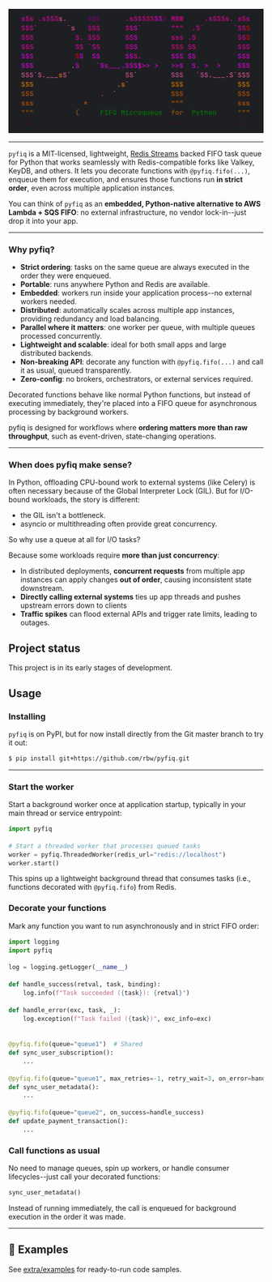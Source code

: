<p align="center">
  <img src="extra/logo.png" alt="pyfiq Logo" width="592">
</p>

---
`pyfiq` is a MIT-licensed, lightweight, [Redis Streams](https://redis.io/docs/latest/develop/data-types/streams/) backed FIFO task queue for Python that works seamlessly with Redis-compatible forks like Valkey, KeyDB, and others.
It lets you decorate functions with `@pyfiq.fifo(...)`, enqueue them for execution, and ensures those functions run **in strict order**, even across multiple application instances. 

You can think of `pyfiq` as an **embedded, Python-native alternative to AWS Lambda + SQS FIFO**: no external infrastructure, no vendor lock-in--just drop it into your app.


---

### Why pyfiq?  

- **Strict ordering**: tasks on the same queue are always executed in the order they were enqueued.  
- **Portable**: runs anywhere Python and Redis are available.  
- **Embedded**: workers run inside your application process--no external workers needed.  
- **Distributed**: automatically scales across multiple app instances, providing redundancy and load balancing.  
- **Parallel where it matters**: one worker per queue, with multiple queues processed concurrently. 
- **Lightweight and scalable**: ideal for both small apps and large distributed backends.  
- **Non-breaking API**: decorate any function with `@pyfiq.fifo(...)` and call it as usual, queued transparently.  
- **Zero-config**: no brokers, orchestrators, or external services required.  

Decorated functions behave like normal Python functions, but instead of executing immediately, they're placed into a FIFO queue for asynchronous processing by background workers.  

pyfiq is designed for workflows where **ordering matters more than raw throughput**, such as event-driven, state-changing operations.

---

### When does pyfiq make sense?  

In Python, offloading CPU-bound work to external systems (like Celery) is often necessary because of the Global Interpreter Lock (GIL). But for I/O-bound workloads, the story is different:  
- the GIL isn't a bottleneck.  
- asyncio or multithreading often provide great concurrency.

So why use a queue at all for I/O tasks?  

Because some workloads require **more than just concurrency**:  

- In distributed deployments, **concurrent requests** from multiple app instances can apply changes **out of order**, causing inconsistent state downstream.
- **Directly calling external systems** ties up app threads and pushes upstream errors down to clients
- **Traffic spikes** can flood external APIs and trigger rate limits, leading to outages.  

## Project status

This project is in its early stages of development.

## Usage

### Installing

`pyfiq` is on PyPI, but for now install directly from the Git master branch to try it out:

```bash
$ pip install git+https://github.com/rbw/pyfiq.git
```

---

### Start the worker

Start a background worker once at application startup, typically in your main thread or service entrypoint:

```python
import pyfiq

# Start a threaded worker that processes queued tasks
worker = pyfiq.ThreadedWorker(redis_url="redis://localhost")
worker.start()
```

This spins up a lightweight background thread that consumes tasks (i.e., functions decorated with `@pyfiq.fifo`) from Redis.


### Decorate your functions

Mark any function you want to run asynchronously and in strict FIFO order:

```python
import logging
import pyfiq

log = logging.getLogger(__name__)

def handle_success(retval, task, binding):
    log.info(f"Task succeeded ({task}): {retval}")

def handle_error(exc, task, _):
    log.exception(f"Task failed ({task})", exc_info=exc)

    
@pyfiq.fifo(queue="queue1")  # Shared
def sync_user_subscription():
    ...

@pyfiq.fifo(queue="queue1", max_retries=-1, retry_wait=3, on_error=handle_error)  # Shared, retry forever (block consumption)
def sync_user_metadata():
    ...

@pyfiq.fifo(queue="queue2", on_success=handle_success)
def update_payment_transaction():
    ...
```

### Call functions as usual

No need to manage queues, spin up workers, or handle consumer lifecycles--just call your decorated functions:

```python
sync_user_metadata()
```

Instead of running immediately, the call is enqueued for background execution in the order it was made.


---

## 📖 Examples

See [extra/examples](./extra/examples) for ready-to-run code samples.  
